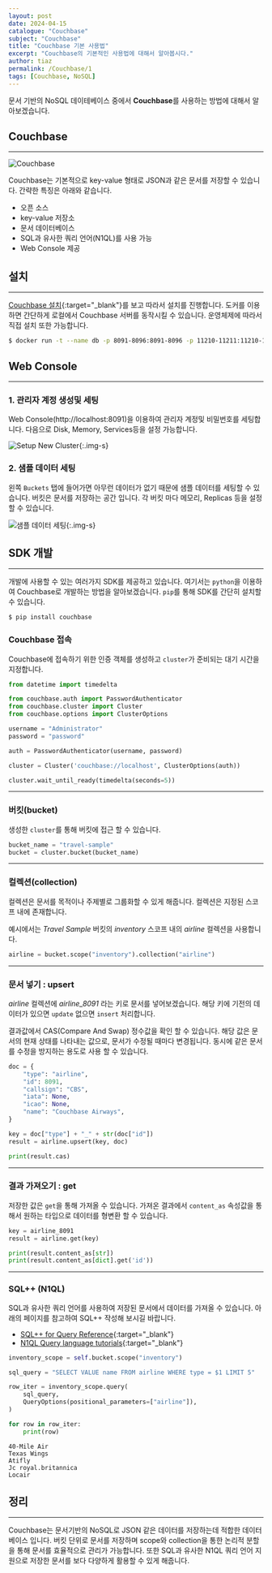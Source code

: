 ```yaml
---
layout: post
date: 2024-04-15
catalogue: "Couchbase"
subject: "Couchbase"
title: "Couchbase 기본 사용법"
excerpt: "Couchbase의 기본적인 사용법에 대해서 알아봅시다."
author: tiaz
permalink: /Couchbase/1
tags: [Couchbase, NoSQL]
---
```


문서 기반의 NoSQL 데이테베이스 중에서 **Couchbase**를 사용하는 방법에 대해서 알아보겠습니다.

## Couchbase

---

![Couchbase](/assets/img/title/Couchbase/Couchbase.png)

Couchbase는 기본적으로 key-value 형태로 JSON과 같은 문서를 저장할 수 있습니다. 간략한 특징은 아래와 같습니다.

- 오픈 소스
- key-value 저장소
- 문서 데이터베이스
- SQL과 유사한 쿼리 언어(N1QL)를 사용 가능
- Web Console 제공



## 설치

---

[Couchbase 설치](https://docs.couchbase.com/server/current/getting-started/do-a-quick-install.html#initialize-cluster-web-console){:target="_blank"}를 보고 따라서 설치를 진행합니다. 도커를 이용하면 간단하게 로컬에서 Couchbase 서버를 동작시킬 수 있습니다. 운영체제에 따라서 직접 설치 또한 가능합니다.

```bash
$ docker run -t --name db -p 8091-8096:8091-8096 -p 11210-11211:11210-11211 couchbase/server:enterprise-7.2.0
```

## Web Console

---

### 1. 관리자 계정 생성및 세팅

Web Console(http://localhost:8091)을 이용하여 관리자 계정및 비밀번호를 세팅합니다. 다음으로 Disk, Memory, Services등을 설정 가능합니다.

![Setup New Cluster](/assets/img/content/Couchbase/001/001.png){:.img-s}

### 2. 샘플 데이터 세팅

왼쪽 `Buckets` 탭에 들어가면 아무런 데이터가 없기 때문에 샘플 데이터를 세팅할 수 있습니다. 버킷은 문서를 저장하는 공간 입니다. 각 버킷 마다 메모리, Replicas 등을 설정 할 수 있습니다.

![샘플 데이터 세팅](/assets/img/content/Couchbase/001/003.png){:.img-s}

## SDK 개발

---

개발에 사용할 수 있는 여러가지 SDK를 제공하고 있습니다. 여기서는 `python`을 이용하여 Couchbase로 개발하는 방법을 알아보겠습니다. `pip`를 통해 SDK를 간단히 설치할 수 있습니다.

```bash
$ pip install couchbase
```

### Couchbase 접속

Couchbase에 접속하기 위한 인증 객체를 생성하고 `cluster`가 준비되는 대기 시간을 지정합니다.

```python
from datetime import timedelta

from couchbase.auth import PasswordAuthenticator
from couchbase.cluster import Cluster
from couchbase.options import ClusterOptions

username = "Administrator"
password = "password"

auth = PasswordAuthenticator(username, password)

cluster = Cluster('couchbase://localhost', ClusterOptions(auth))

cluster.wait_until_ready(timedelta(seconds=5))
```

---

### 버킷(bucket)

생성한 `cluster`를 통해 버킷에 접근 할 수 있습니다.

```python
bucket_name = "travel-sample"
bucket = cluster.bucket(bucket_name)
```

---

### 컬렉션(collection)

컬렉션은 문서를 목적이나 주제별로 그룹화할 수 있게 해줍니다. 컬렉션은 지정된 스코프 내에 존재합니다.

예시에서는 *Travel Sample* 버킷의 *inventory* 스코프 내의 *airline* 컬렉션을 사용합니다.

```python
airline = bucket.scope("inventory").collection("airline")
```

---

### 문서 넣기 : upsert

_airline_ 컬렉션에 *airline_8091* 라는 키로 문서를 넣어보겠습니다. 해당 키에 기전의 데이터가 있으면 `update` 없으면 `insert` 처리합니다.

결과값에서 CAS(Compare And Swap) 정수값을 확인 할 수 있습니다. 해당 값은 문서의 현재 상태를 나타내는 값으로, 문서가 수정될 때마다 변경됩니다. 동시에 같은 문서를 수정을 방지하는 용도로 사용 할 수 있습니다.

```python
doc = {
    "type": "airline",
    "id": 8091,
    "callsign": "CBS",
    "iata": None,
    "icao": None,
    "name": "Couchbase Airways",
}

key = doc["type"] + "_" + str(doc["id"])
result = airline.upsert(key, doc)

print(result.cas)
```

---

### 결과 가져오기 : get

저장한 값은 `get`을 통해 가져올 수 있습니다. 가져온 결과에서 `content_as` 속성값을 통해서 원하는 타입으로 데이터를 형변환 할 수 있습니다.

```python
key = airline_8091
result = airline.get(key)

print(result.content_as[str])
print(result.content_as[dict].get('id'))
```

---

### SQL++ (N1QL)

SQL과 유사한 쿼리 언어를 사용하여 저장된 문서에서 데이터를 가져올 수 있습니다. 아래의 페이지를 참고하여 SQL++ 작성해 보시길 바랍니다.

- [SQL++ for Query Reference](https://docs.couchbase.com/server/current/n1ql/query.html){:target="_blank"}
- [N1QL Query language tutorials](https://query-tutorial.couchbase.com/tutorial/#1){:target="_blank"}

```python
inventory_scope = self.bucket.scope("inventory")

sql_query = "SELECT VALUE name FROM airline WHERE type = $1 LIMIT 5"

row_iter = inventory_scope.query(
    sql_query,
    QueryOptions(positional_parameters=["airline"]),
)

for row in row_iter:
    print(row)
```

```text
40-Mile Air
Texas Wings
Atifly
Jc royal.britannica
Locair
```

## 정리

---

Couchbase는 문서기반의 NoSQL로 JSON 같은 데이터를 저장하는데 적합한 데이터베이스 입니다. 버킷 단위로 문서를 저장하며 scope와 collection을 통한 논리적 분할을 통해 문서를 효율적으로 관리가 가능합니다. 또한 SQL과 유사한 N1QL 쿼리 언어 지원으로 저장한 문서를 보다 다양하게 활용할 수 있게 해줍니다.
